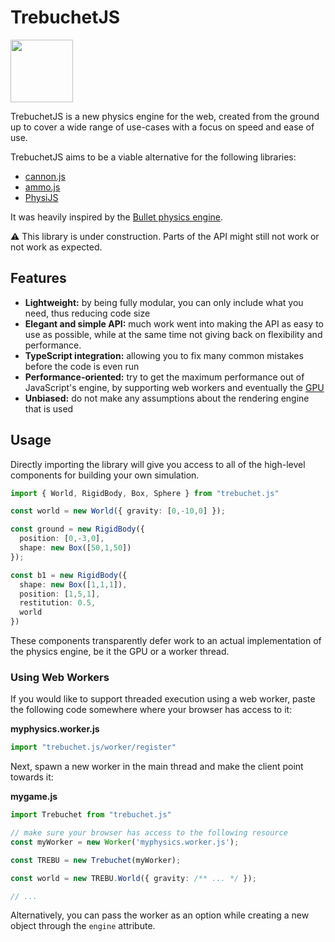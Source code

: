 TrebuchetJS
===========

<img width="100" src="https://raw.githubusercontent.com/CuboidGame/trebuchet.js/master/trebuchet.png" />

TrebuchetJS is a new physics engine for the web, created from the ground up to
cover a wide range of use-cases with a focus on speed and ease of use.

TrebuchetJS aims to be a viable alternative for the following libraries:

- [cannon.js](https://github.com/schteppe/cannon.js)
- [ammo.js](https://github.com/kripken/ammo.js)
- [PhysiJS](http://chandlerprall.github.io/Physijs/)

It was heavily inspired by the [Bullet physics engine](https://githbub.com/bullet/bullet3).

:warning: This library is under construction. Parts of the API might still not work or not work as expected.

## Features

 - **Lightweight:** by being fully modular, you can only include what you need,
   thus reducing code size
 - **Elegant and simple API:** much work went into making the API as easy to
   use as possible, while at the same time not giving back on flexibility and
   performance.
 - **TypeScript integration:** allowing you to fix many common mistakes before
   the code is even run
 - **Performance-oriented:** try to get the maximum performance out of
   JavaScript's engine, by supporting web workers and eventually the
   [GPU](https://github.com/gpujs/gpu.js)
 - **Unbiased:** do not make any assumptions about the rendering engine that is
   used

## Usage

Directly importing the library will give you access to all of the high-level
components for building your own simulation.

```ts
import { World, RigidBody, Box, Sphere } from "trebuchet.js"

const world = new World({ gravity: [0,-10,0] });

const ground = new RigidBody({
  position: [0,-3,0],
  shape: new Box([50,1,50])
});

const b1 = new RigidBody({
  shape: new Box([1,1,1]),
  position: [1,5,1],
  restitution: 0.5,
  world
})
```

These components transparently defer work to an actual implementation of the
physics engine, be it the GPU or a worker thread.

### Using Web Workers

If you would like to support threaded execution using a web worker, paste the
following code somewhere where your browser has access to it:

**myphysics.worker.js**
```ts
import "trebuchet.js/worker/register"
```

Next, spawn a new worker in the main thread and make the client point towards it:

**mygame.js**
```ts
import Trebuchet from "trebuchet.js"

// make sure your browser has access to the following resource
const myWorker = new Worker('myphysics.worker.js');

const TREBU = new Trebuchet(myWorker);

const world = new TREBU.World({ gravity: /** ... */ });

// ...

```

Alternatively, you can pass the worker as an option while creating a new object
through the `engine` attribute.

